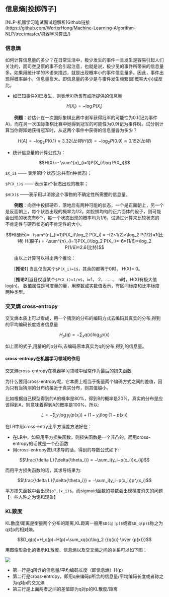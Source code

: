 ## 信息熵[投掷筛子]

[NLP-机器学习笔试面试题解析]Github链接(https://github.com/WerterHong/Machine-Learning-Algorithm-NLP/tree/master/机器学习算法/)


### 信息熵


如何计算信息量的多少？在日常生活中，极少发生的事件一旦发生是容易引起人们关注的，而司空见惯的事不会引起注意，也就是说，极少见的事件所带来的信息量多。如果用统计学的术语来描述，就是出现概率小的事件信息量多。因此，事件出现得概率越小，信息量愈大。即信息量的多少是与事件发生频繁(即概率大小)成反比。

- 如已知事件Xi已发生，则表示Xi所含有或所提供的信息量


```math
H(X_i) = − \log P(X_i)
```

　　**例题**：若估计在一次国际象棋比赛中谢军获得冠军的可能性为0.1(记为事件A)，而在另一次国际象棋比赛中她得到冠军的可能性为0.9(记为事件B)。试分别计算当你得知她获得冠军时，从这两个事件中获得的信息量各为多少？
```math
　　　　　　H(A)=-\log_2 P(0.1)≈3.32(比特)
　　　　　　
　　　　　　H(B)=-\log_2 P(0.9)≈0.152(比特)
```
- 统计信息量的计算公式为：
```math
H(X)=- \sum^{n}_{i=1}P(X_i)\log P(X_i)
```

`$X_i$` —— 表示第i个状态(总共有n种状态)；

`$P(X_i)$` —— 表示第i个状态出现的概率；

`$H(X)$` ——表示用以消除这个事物的不确定性所需要的信息量。

　　**例题**：向空中投掷硬币，落地后有两种可能的状态，一个是正面朝上，另一个是反面朝上，每个状态出现的概率为1/2。如投掷均匀的正六面体的骰子，则可能会出现的状态有6个，每一个状态出现的概率均为1/6。试通过计算来比较状态的不肯定性与硬币状态的不肯定性的大小。
```math
H(硬币)= -\sum^{n}_{i=1}P(X_i)\log_2 P(X_i) = -(2×1/2)×\log_2 P(1/2)≈1(比特)

H(骰子) = -\sum^{n}_{i=1}P(X_i)\log_2 P(X_i)=-6×(1/6)×\log_2 P(1/6)≈2.6(比特)
```
　　由以上计算可以得出两个推论：

　　[**推论1**] 当且仅当某个`$P(X_i)=1$`，其余的都等于0时， H(X)= 0。

　　[**推论2**]当且仅当某个`$P(X_i)=1/n$`，i=1， 2，……， n时，H(X)有极大值log(n)。
数值属性是可度量的量，用整数或实数值表示，有区间标度和比率标度两种类型。


### 交叉熵 cross-entropy

交叉熵本质上可以看成，用一个猜测的分布的编码方式去编码其真实的分布,得到的平均编码长度或者信息量
```math
H_p(q)=- \sum_{x}q(x)\log_2 p(x)
```
如上面的式子,用猜的的p分布,去编码原本真实为q的分布,得到的信息量。

#### cross-entropy在机器学习领域的作用
交叉熵cross-entropy在机器学习领域中经常作为最后的损失函数

为什么要用cross-entropy呢，它本质上相当于衡量两个编码方式之间的差值，因为只有当猜测的分布约接近于真实分布，则其值越小。

比如根据自己模型得到的A的概率是80%，得到B的概率是20%，真实的分布是应该得到A，则意味着得到A的概率是100%，所以:
```math
L=−\sum_iy_i\log{y_i(p(x_i))}+(1−y_i)\log{(1−p(x_i))}
```
在LR中用cross-entry比平方误差方法好在：
- 在LR中，如果用平方损失函数，则损失函数是一个非凸的，而用cross-entropy的话就是一个凸函数
- 用cross-entropy做LR求导的话，得到的导数公式如下:
```math
\frac{\delta L}{\delta{\theta_i}} = −\sum_i(y_i−p(x_i))x_{ij}
```
而用平方损失函数的话，其求导结果为:
```math
\frac{\delta L}{\delta{\theta_i}} = −\sum_i(y_i−p(x_i))p^,(x_i)
```
平方损失函数中会出现`$p^,(x_i)$`，而sigmoid函数的导数会出现梯度消失的问题【一些人称之为饱和现象】

### KL散度

KL散度/距离是衡量两个分布的距离,KL距离一般用`$D(q||p)$`或者`$D_q(p)$`称之为q对p的相对熵。
```math
D_q(p)=H_q(p)−H(p)=\sum_xq(x)\log_2 {{q(x)} \over {p(x)}}
```
用图像形象化的表示KL散度、信息熵以及交叉熵之间的关系可以如下图：

<div>
<img src="http://colah.github.io/posts/2015-09-Visual-Information/img/CrossEntropyQP.png" align=center />
</div>


- 第一行是q所含的信息量/平均编码长度（即信息熵）H(p)
- 第二行是cross-entropy，即用q来编码p所含的信息量/平均编码长度或者称之为q对p的交叉熵
- 第三行是上面两者之间的差值即为q对p的KL散度/距离
